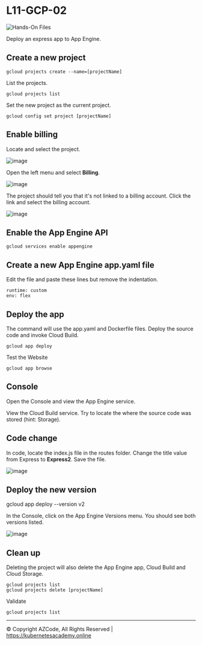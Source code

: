 
# L11-GCP-02

![Hands-On Files](https://kubernetesacademy.online/wp-content/uploads/2021/06/checked-files-50px.png)

Deploy an express app to App Engine.

## Create a new project

    gcloud projects create --name=[projectName]

List the projects.

    gcloud projects list

Set the new project as the current project.

    gcloud config set project [projectName]

## Enable billing

Locate and select the project.

![image](https://kubernetesacademy.online/wp-content/uploads/2022/07/L11-GCP-02-01.png)

Open the left menu and select **Billing**.

![image](https://kubernetesacademy.online/wp-content/uploads/2022/07/L11-GCP-02-02.png)

The project should tell you that it's not linked to a billing account. Click the link and select the billing account.

![image](https://kubernetesacademy.online/wp-content/uploads/2022/07/L11-GCP-02-03.png)

## Enable the App Engine API

    gcloud services enable appengine

## Create a new App Engine **app.yaml** file

Edit the file and paste these lines but remove the indentation.

    runtime: custom
    env: flex

## Deploy the app

The command will use the app.yaml and Dockerfile files. Deploy the source code and invoke Cloud Build.  

    gcloud app deploy

Test the Website

    gcloud app browse

## Console

Open the Console and view the App Engine service.

View the Cloud Build service. Try to locate the where the source code was stored (hint: Storage).

## Code change

In code, locate the index.js file in the routes folder. Change the title value from Express to **Express2**. Save the file.

![image](https://kubernetesacademy.online/wp-content/uploads/2022/01/L10-DO-05-02.png)

## Deploy the new version

   gcloud app deploy --version v2

In the Console, click on the App Engine Versions menu. You should see both versions listed.

![image](https://kubernetesacademy.online/wp-content/uploads/2022/07/L11-GCP-02-04.png)

## Clean up

Deleting the project will also delete the App Engine app, Cloud Build and Cloud Storage.

    gcloud projects list
    gcloud projects delete [projectName]

Validate

    gcloud projects list

---

© Copyright AZCode, All Rights Reserved | https://kubernetesacademy.online
